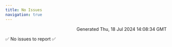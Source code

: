 ```yaml
---
title: No Issues
navigation: true
---
```


<p style="text-align:right;color:#cccs">
Generated Thu, 18 Jul 2024 14:08:34 GMT
</p>
<p>✅ No issues to report ✅</p>



